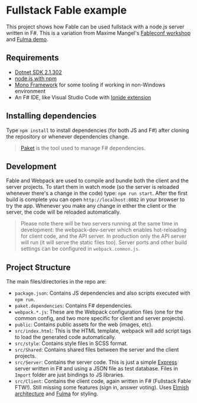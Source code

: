 # Fullstack Fable example

This project shows how Fable can be used fullstack with a node.js server written in F#. This is a variation from Maxime Mangel's [Fableconf workshop](https://github.com/fable-compiler/fableconf-workshops/tree/master/elmish) and [Fulma demo](https://github.com/MangelMaxime/fulma-demo).

## Requirements

- [Dotnet SDK 2.1.302](https://www.microsoft.com/net/download)
- [node.js with npm](https://nodejs.org)
- [Mono Framework](https://www.mono-project.com/download/stable/) for some tooling if working in non-Windows environment
- An F# IDE, like Visual Studio Code with [Ionide extension](http://ionide.io/)

## Installing dependencies

Type `npm install` to install dependencies (for both JS and F#) after cloning the repository or whenever dependencies change.

> [Paket](https://fsprojects.github.io/Paket/) is the tool used to manage F# dependencies.

## Development

Fable and Webpack are used to compile and bundle both the client and the server projects. To start them in watch mode (so the server is reloaded whenever there's a change in the code) type: `npm run start`. After the first build is complete you can open `http://localhost:8082` in your browser to try the app. Whenever you make any change in either the client or the server, the code will be reloaded automatically.

> Please note there will be two servers running at the same time in development: the webpack-dev-server which enables hot-reloading for client code, and the API server. In production only the API server will run (it will serve the static files too). Server ports and other build settings can be configured in `webpack.common.js`.

## Project Structure

The main files/directories in the repo are:

- `package.json`: Contains JS dependencies and also scripts executed with `npm run`.
- `paket.dependencies`: Contains F# dependencies.
- `webpack.*.js`: These are the Webpack configuration files (one for the common config, and two more specific for client and server projects).
- `public`: Contains public assets for the web (images, etc).
- `src/index.html`: This is the HTML template, webpack will add script tags to load the generated code automatically.
- `src/style`: Contains style files in SCSS format.
- `src/Shared`: Contains shared files between the server and the client projects.
- `src/Server`: Contains the server code. This is just a simple [Express](https://expressjs.com/) server written in F# and using a JSON file as test database. Files in `Import` folder are just bindings to JS libraries.
- `src/Client`: Contains the client code, again written in F# (Fullstack Fable FTW!). Still missing some features (sign in, answer voting). Uses [Elmish architecture](https://elmish.github.io/) and [Fulma](https://mangelmaxime.github.io/Fulma/) for styling.
